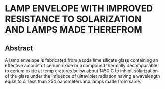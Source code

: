 # LAMP ENVELOPE WITH IMPROVED RESISTANCE TO SOLARIZATION AND LAMPS MADE THEREFROM

## Abstract
A lamp envelope is fabricated from a soda lime silicate glass containing an effective amount of cerium oxide or a compound thermally decomposable to cerium oxide at temp eratures below about 1450 C to inhibit solarization of the glass under the influence of ultraviolet radiation having a wavelength equal to or less than 254 nanometers and lamps made from same.